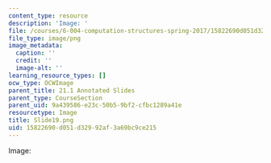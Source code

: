 ```yaml
---
content_type: resource
description: 'Image: '
file: /courses/6-004-computation-structures-spring-2017/15822690d051d32992af3a69bc9ce215_Slide19.png
file_type: image/png
image_metadata:
  caption: ''
  credit: ''
  image-alt: ''
learning_resource_types: []
ocw_type: OCWImage
parent_title: 21.1 Annotated Slides
parent_type: CourseSection
parent_uid: 9a439586-e23c-50b5-9bf2-cfbc1289a41e
resourcetype: Image
title: Slide19.png
uid: 15822690-d051-d329-92af-3a69bc9ce215
---
```

Image: 

